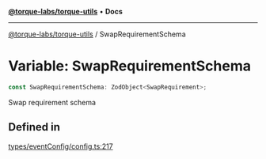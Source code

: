 [**@torque-labs/torque-utils**](../README.md) • **Docs**

***

[@torque-labs/torque-utils](../README.md) / SwapRequirementSchema

# Variable: SwapRequirementSchema

```ts
const SwapRequirementSchema: ZodObject<SwapRequirement>;
```

Swap requirement schema

## Defined in

[types/eventConfig/config.ts:217](https://github.com/torque-labs/torque-utils/blob/3bd29ca22f900f1cf2686f7f240bf82e15337207/types/eventConfig/config.ts#L217)
